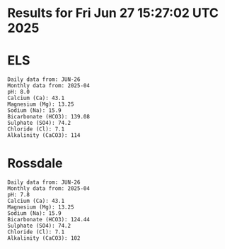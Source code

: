 # Results for Fri Jun 27 15:27:02 UTC 2025
# ELS
```
Daily data from: JUN-26
Monthly data from: 2025-04
pH: 8.0
Calcium (Ca): 43.1
Magnesium (Mg): 13.25
Sodium (Na): 15.9
Bicarbonate (HCO3): 139.08
Sulphate (SO4): 74.2
Chloride (Cl): 7.1
Alkalinity (CaCO3): 114
```
# Rossdale
```
Daily data from: JUN-26
Monthly data from: 2025-04
pH: 7.8
Calcium (Ca): 43.1
Magnesium (Mg): 13.25
Sodium (Na): 15.9
Bicarbonate (HCO3): 124.44
Sulphate (SO4): 74.2
Chloride (Cl): 7.1
Alkalinity (CaCO3): 102
```
